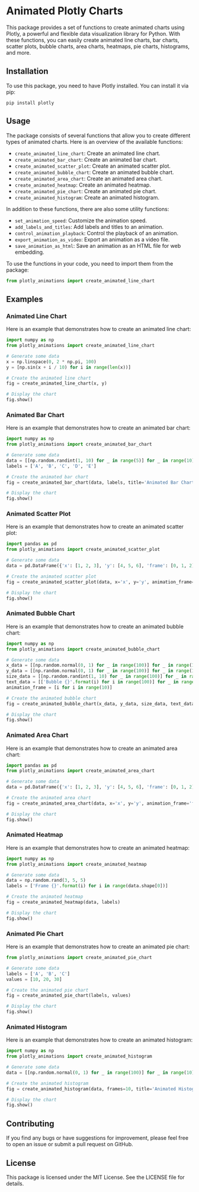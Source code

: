 # Animated Plotly Charts

This package provides a set of functions to create animated charts using Plotly, a powerful and flexible data visualization library for Python. With these functions, you can easily create animated line charts, bar charts, scatter plots, bubble charts, area charts, heatmaps, pie charts, histograms, and more.

## Installation

To use this package, you need to have Plotly installed. You can install it via pip:

```shell
pip install plotly
```

## Usage

The package consists of several functions that allow you to create different types of animated charts. Here is an overview of the available functions:

- `create_animated_line_chart`: Create an animated line chart.
- `create_animated_bar_chart`: Create an animated bar chart.
- `create_animated_scatter_plot`: Create an animated scatter plot.
- `create_animated_bubble_chart`: Create an animated bubble chart.
- `create_animated_area_chart`: Create an animated area chart.
- `create_animated_heatmap`: Create an animated heatmap.
- `create_animated_pie_chart`: Create an animated pie chart.
- `create_animated_histogram`: Create an animated histogram.

In addition to these functions, there are also some utility functions:

- `set_animation_speed`: Customize the animation speed.
- `add_labels_and_titles`: Add labels and titles to an animation.
- `control_animation_playback`: Control the playback of an animation.
- `export_animation_as_video`: Export an animation as a video file.
- `save_animation_as_html`: Save an animation as an HTML file for web embedding.

To use the functions in your code, you need to import them from the package:

```python
from plotly_animations import create_animated_line_chart
```

## Examples

### Animated Line Chart

Here is an example that demonstrates how to create an animated line chart:

```python
import numpy as np
from plotly_animations import create_animated_line_chart

# Generate some data
x = np.linspace(0, 2 * np.pi, 100)
y = [np.sin(x + i / 10) for i in range(len(x))]

# Create the animated line chart
fig = create_animated_line_chart(x, y)

# Display the chart
fig.show()
```

### Animated Bar Chart

Here is an example that demonstrates how to create an animated bar chart:

```python
import numpy as np
from plotly_animations import create_animated_bar_chart

# Generate some data
data = [[np.random.randint(1, 10) for _ in range(5)] for _ in range(10)]
labels = ['A', 'B', 'C', 'D', 'E']

# Create the animated bar chart
fig = create_animated_bar_chart(data, labels, title='Animated Bar Chart')

# Display the chart
fig.show()
```

### Animated Scatter Plot

Here is an example that demonstrates how to create an animated scatter plot:

```python
import pandas as pd
from plotly_animations import create_animated_scatter_plot

# Generate some data
data = pd.DataFrame({'x': [1, 2, 3], 'y': [4, 5, 6], 'frame': [0, 1, 2]})

# Create the animated scatter plot
fig = create_animated_scatter_plot(data, x='x', y='y', animation_frame='frame')

# Display the chart
fig.show()
```

### Animated Bubble Chart

Here is an example that demonstrates how to create an animated bubble chart:

```python
import numpy as np
from plotly_animations import create_animated_bubble_chart

# Generate some data
x_data = [[np.random.normal(0, 1) for _ in range(100)] for _ in range(10)]
y_data = [[np.random.normal(0, 1) for _ in range(100)] for _ in range(10)]
size_data = [[np.random.randint(1, 10) for _ in range(100)] for _ in range(10)]
text_data = [['Bubble {}'.format(i) for i in range(100)] for _ in range(10)]
animation_frame = [i for i in range(10)]

# Create the animated bubble chart
fig = create_animated_bubble_chart(x_data, y_data, size_data, text_data, animation_frame)

# Display the chart
fig.show()
```

### Animated Area Chart

Here is an example that demonstrates how to create an animated area chart:

```python
import pandas as pd
from plotly_animations import create_animated_area_chart

# Generate some data
data = pd.DataFrame({'x': [1, 2, 3], 'y': [4, 5, 6], 'frame': [0, 1, 2]})

# Create the animated area chart
fig = create_animated_area_chart(data, x='x', y='y', animation_frame='frame', title='Animated Area Chart')

# Display the chart
fig.show()
```

### Animated Heatmap

Here is an example that demonstrates how to create an animated heatmap:

```python
import numpy as np
from plotly_animations import create_animated_heatmap

# Generate some data
data = np.random.rand(3, 5, 5)
labels = ['Frame {}'.format(i) for i in range(data.shape[0])]

# Create the animated heatmap
fig = create_animated_heatmap(data, labels)

# Display the chart
fig.show()
```

### Animated Pie Chart

Here is an example that demonstrates how to create an animated pie chart:

```python
from plotly_animations import create_animated_pie_chart

# Generate some data
labels = ['A', 'B', 'C']
values = [10, 20, 30]

# Create the animated pie chart
fig = create_animated_pie_chart(labels, values)

# Display the chart
fig.show()
```

### Animated Histogram

Here is an example that demonstrates how to create an animated histogram:

```python
import numpy as np
from plotly_animations import create_animated_histogram

# Generate some data
data = [[np.random.normal(0, 1) for _ in range(100)] for _ in range(10)]

# Create the animated histogram
fig = create_animated_histogram(data, frames=10, title='Animated Histogram')

# Display the chart
fig.show()
```

## Contributing

If you find any bugs or have suggestions for improvement, please feel free to open an issue or submit a pull request on GitHub.

## License

This package is licensed under the MIT License. See the LICENSE file for details.